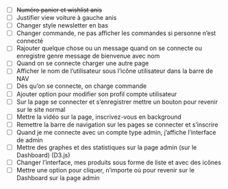 - [ ] ~~Numéro panier et wishlist anis~~
- [ ] Justifier view voiture à gauche anis 
- [ ] Changer style newsletter en bas
- [ ] Changer commande, ne pas afficher les commandes si personne n’est connecté
- [ ] Rajouter quelque chose ou un message quand on se connecte ou enregistre genre message de bienvenue avec nom
- [ ] Quand on se connecte charger une autre page
- [ ] Afficher le nom de l’utilisateur sous l’icône utilisateur dans la barre de NAV
- [ ] Dès qu’on se connecte, on charge commande
- [ ] Ajouter option pour modifier son profil compte utilisateur
- [ ] Sur la page se connecter et s’enregistrer mettre un bouton pour revenir sur le site normal
- [ ] Mettre la vidéo sur la page, inscrivez-vous en background
- [ ] Remettre la barre de navigation sur les pages se connecter et s’inscrire
- [ ] Quand je me connecte avec un compte type admin, j’affiche l’interface de admin
- [ ] Mettre des graphes et des statistiques sur la page admin (sur le Dashboard) (D3.js)
- [ ] Changer l’interface, mes produits sous forme de liste et avec des icônes
- [ ] Mettre une option pour cliquer, n’importe où pour revenir sur le Dashboard sur la page admin
